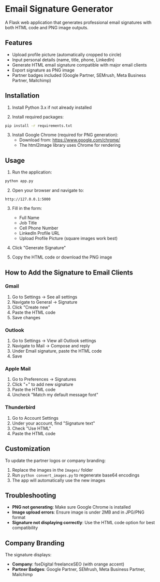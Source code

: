 # Email Signature Generator

A Flask web application that generates professional email signatures with both HTML code and PNG image outputs.

## Features

- Upload profile picture (automatically cropped to circle)
- Input personal details (name, title, phone, LinkedIn)
- Generate HTML email signature compatible with major email clients
- Export signature as PNG image
- Partner badges included (Google Partner, SEMrush, Meta Business Partner, Mailchimp)

## Installation

1. Install Python 3.x if not already installed

2. Install required packages:
```bash
pip install -r requirements.txt
```

3. Install Google Chrome (required for PNG generation):
   - Download from: https://www.google.com/chrome/
   - The html2image library uses Chrome for rendering

## Usage

1. Run the application:
```bash
python app.py
```

2. Open your browser and navigate to:
```
http://127.0.0.1:5000
```

3. Fill in the form:
   - Full Name
   - Job Title
   - Cell Phone Number
   - LinkedIn Profile URL
   - Upload Profile Picture (square images work best)

4. Click "Generate Signature"

5. Copy the HTML code or download the PNG image

## How to Add the Signature to Email Clients

### Gmail
1. Go to Settings → See all settings
2. Navigate to General → Signature
3. Click "Create new"
4. Paste the HTML code
5. Save changes

### Outlook
1. Go to Settings → View all Outlook settings
2. Navigate to Mail → Compose and reply
3. Under Email signature, paste the HTML code
4. Save

### Apple Mail
1. Go to Preferences → Signatures
2. Click "+" to add new signature
3. Paste the HTML code
4. Uncheck "Match my default message font"

### Thunderbird
1. Go to Account Settings
2. Under your account, find "Signature text"
3. Check "Use HTML"
4. Paste the HTML code

## Customization

To update the partner logos or company branding:
1. Replace the images in the `Images/` folder
2. Run `python convert_images.py` to regenerate base64 encodings
3. The app will automatically use the new images

## Troubleshooting

- **PNG not generating**: Make sure Google Chrome is installed
- **Image upload errors**: Ensure image is under 2MB and in JPG/PNG format
- **Signature not displaying correctly**: Use the HTML code option for best compatibility

## Company Branding

The signature displays:
- **Company**: fseDigital freelanceSEO (with orange accent)
- **Partner Badges**: Google Partner, SEMrush, Meta Business Partner, Mailchimp

